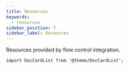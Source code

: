 ```yaml
---
title: Resources
keywords:
  - resources
sidebar_position: 7
sidebar_label: Resources
---
```


Resources provided by flow control integration.

```mdx-code-block
import DocCardList from '@theme/DocCardList';
```

<DocCardList />

